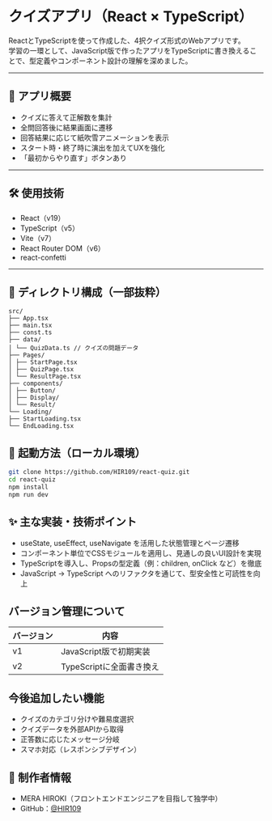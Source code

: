 # クイズアプリ（React × TypeScript）

ReactとTypeScriptを使って作成した、4択クイズ形式のWebアプリです。  
学習の一環として、JavaScript版で作ったアプリをTypeScriptに書き換えることで、型定義やコンポーネント設計の理解を深めました。

---

## 🔎 アプリ概要

- クイズに答えて正解数を集計
- 全問回答後に結果画面に遷移
- 回答結果に応じて紙吹雪アニメーションを表示
- スタート時・終了時に演出を加えてUXを強化
- 「最初からやり直す」ボタンあり

---

## 🛠 使用技術

- React（v19）
- TypeScript（v5）
- Vite（v7）
- React Router DOM（v6）
- react-confetti

---

## 📁 ディレクトリ構成（一部抜粋）
```plaintext
src/
├── App.tsx
├── main.tsx
├── const.ts
├── data/
│ └── QuizData.ts // クイズの問題データ
├── Pages/
│ ├── StartPage.tsx
│ ├── QuizPage.tsx
│ └── ResultPage.tsx
├── components/
│ ├── Button/
│ ├── Display/
│ └── Result/
└── Loading/
├── StartLoading.tsx
└── EndLoading.tsx
```


## 🚀 起動方法（ローカル環境）
```bash
git clone https://github.com/HIR109/react-quiz.git
cd react-quiz
npm install
npm run dev
```

## ✨ 主な実装・技術ポイント
- useState, useEffect, useNavigate を活用した状態管理とページ遷移
- コンポーネント単位でCSSモジュールを適用し、見通しの良いUI設計を実現
- TypeScriptを導入し、Propsの型定義（例：children, onClick など）を徹底
- JavaScript → TypeScript へのリファクタを通じて、型安全性と可読性を向上


## バージョン管理について
| バージョン | 内容                |
| ----- | ----------------- |
| v1    | JavaScript版で初期実装  |
| v2    | TypeScriptに全面書き換え |


## 今後追加したい機能
- クイズのカテゴリ分けや難易度選択
- クイズデータを外部APIから取得
- 正答数に応じたメッセージ分岐
- スマホ対応（レスポンシブデザイン）

## 👤 制作者情報
- MERA HIROKI（フロントエンドエンジニアを目指して独学中）
- GitHub：[@HIR109](https://github.com/HIR109)